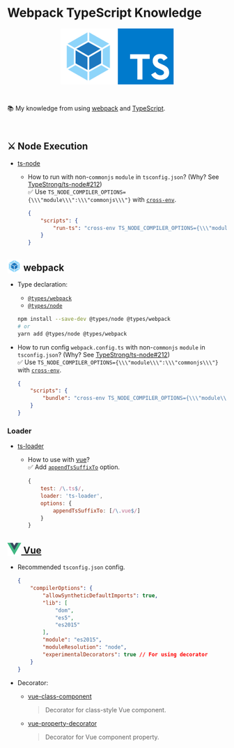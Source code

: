 # Webpack TypeScript Knowledge

<p style="text-align: center;">
	<img src="./images/webpack.png" alt="Vue" height="128" style="vertical-align: bottom;">
	<img src="./images/ts.png" alt="Vue" height="128" style="vertical-align: bottom;">
</p>
<br>

📚 My knowledge from using [webpack](https://webpack.js.org/) and [TypeScript](https://www.typescriptlang.org/). 

<br>

## ⚔️ Node Execution

- [ts-node](https://github.com/TypeStrong/ts-node)
  - How to run with non-`commonjs` `module` in `tsconfig.json`? (Why? See [TypeStrong/ts-node#212](https://github.com/TypeStrong/ts-node/issues/212))  
    ✅ Use `TS_NODE_COMPILER_OPTIONS={\\\"module\\\":\\\"commonjs\\\"}` with [`cross-env`](https://github.com/kentcdodds/cross-env).

    ```json
	{
		"scripts": {
			"run-ts": "cross-env TS_NODE_COMPILER_OPTIONS={\\\"module\\\":\\\"commonjs\\\"} script.ts"
		}
	}
    ```

## <img src="./images/webpack.png" alt="Vue" height="32" style="vertical-align: bottom;"> webpack

- Type declaration:
  - [`@types/webpack`](https://npm.im/@types/webpack)
  - [`@types/node`](https://npm.im/@types/node)

  ```bash
  npm install --save-dev @types/node @types/webpack
  # or
  yarn add @types/node @types/webpack
  ```
- How to run config `webpack.config.ts` with non-`commonjs` `module` in `tsconfig.json`? (Why? See [TypeStrong/ts-node#212](https://github.com/TypeStrong/ts-node/issues/212))  
  ✅ Use `TS_NODE_COMPILER_OPTIONS={\\\"module\\\":\\\"commonjs\\\"}` with [`cross-env`](https://github.com/kentcdodds/cross-env).

  ```json
  {
	  "scripts": {
		  "bundle": "cross-env TS_NODE_COMPILER_OPTIONS={\\\"module\\\":\\\"commonjs\\\"} webpack"
	  }
  }
  ```

### Loader

- [ts-loader](https://github.com/TypeStrong/ts-loader)
  - How to use with [vue](https://vuejs.org/)?  
    ✅ Add [`appendTsSuffixTo`](https://github.com/TypeStrong/ts-loader#appendtssuffixto-regexp-default) option.

    ```javascript
	{
		test: /\.ts$/,
		loader: 'ts-loader',
		options: {
			appendTsSuffixTo: [/\.vue$/]
		}
	}
    ```

## [<img src="./images/vue.png" alt="Vue" height="32" style="vertical-align: bottom;"> Vue](https://vuejs.org/)

- Recommended `tsconfig.json` config.

  ```json
  {
	  "compilerOptions": {
		  "allowSyntheticDefaultImports": true,
		  "lib": [
			  "dom",
			  "es5",
			  "es2015"
		  ],
		  "module": "es2015",
		  "moduleResolution": "node",
		  "experimentalDecorators": true // For using decorator
	  }
  }
  ```

- Decorator:
  - [vue-class-component](https://github.com/vuejs/vue-class-component)  
    > Decorator for class-style Vue component.
  - [vue-property-decorator](https://github.com/kaorun343/vue-property-decorator)  
    > Decorator for Vue component property.
